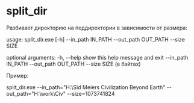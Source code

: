 split_dir
=========
Разбивает директорию на поддиректории в зависимости от размера:

usage: split_dir.exe [-h] --in_path IN_PATH --out_path OUT_PATH --size SIZE

optional arguments:
-h, --help show this help message and exit
--in_path IN_PATH
--out_path OUT_PATH
--size SIZE (в байтах)

Пример:

split_dir.exe --in_path="H:\Sid Meiers Civilization Beyond Earth" --out_path="H:\work\Civ" --size=1073741824

